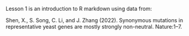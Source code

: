 Lesson 1 is an introduction to R markdown using data from: 

Shen, X., S. Song, C. Li, and J. Zhang (2022). Synonymous mutations in representative yeast genes are mostly strongly non-neutral. Nature:1–7.
